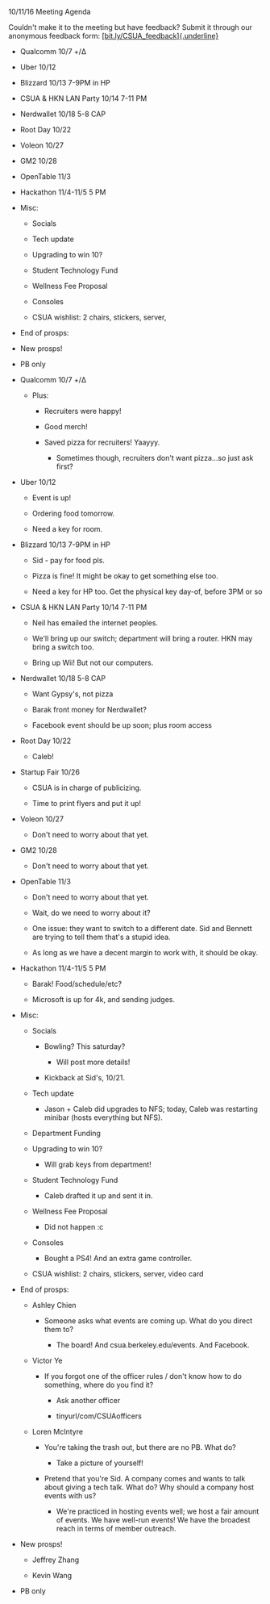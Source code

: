 10/11/16 Meeting Agenda

Couldn't make it to the meeting but have feedback? Submit it through our
anonymous feedback form:
[[bit.ly/CSUA\_feedback]{.underline}](http://bit.ly/CSUA_feedback)

-   Qualcomm 10/7 +/Δ

-   Uber 10/12

-   Blizzard 10/13 7-9PM in HP

-   CSUA & HKN LAN Party 10/14 7-11 PM

-   Nerdwallet 10/18 5-8 CAP

-   Root Day 10/22

-   Voleon 10/27

-   GM2 10/28

-   OpenTable 11/3

-   Hackathon 11/4-11/5 5 PM

-   Misc:

    -   Socials

    -   Tech update

    -   Upgrading to win 10?

    -   Student Technology Fund

    -   Wellness Fee Proposal

    -   Consoles

    -   CSUA wishlist: 2 chairs, stickers, server,

-   End of prosps:

-   New prosps!

-   PB only

-   Qualcomm 10/7 +/Δ

    -   Plus:

        -   Recruiters were happy!

        -   Good merch!

        -   Saved pizza for recruiters! Yaayyy.

            -   Sometimes though, recruiters don't want pizza\...so just
                ask first?

-   Uber 10/12

    -   Event is up!

    -   Ordering food tomorrow.

    -   Need a key for room.

-   Blizzard 10/13 7-9PM in HP

    -   Sid - pay for food pls.

    -   Pizza is fine! It might be okay to get something else too.

    -   Need a key for HP too. Get the physical key day-of, before 3PM
        or so

-   CSUA & HKN LAN Party 10/14 7-11 PM

    -   Neil has emailed the internet peoples.

    -   We'll bring up our switch; department will bring a router. HKN
        may bring a switch too.

    -   Bring up Wii! But not our computers.

-   Nerdwallet 10/18 5-8 CAP

    -   Want Gypsy's, not pizza

    -   Barak front money for Nerdwallet?

    -   Facebook event should be up soon; plus room access

-   Root Day 10/22

    -   Caleb!

-   Startup Fair 10/26

    -   CSUA is in charge of publicizing.

    -   Time to print flyers and put it up!

-   Voleon 10/27

    -   Don't need to worry about that yet.

-   GM2 10/28

    -   Don't need to worry about that yet.

-   OpenTable 11/3

    -   Don't need to worry about that yet.

    -   Wait, do we need to worry about it?

    -   One issue: they want to switch to a different date. Sid and
        Bennett are trying to tell them that's a stupid idea.

    -   As long as we have a decent margin to work with, it should be
        okay.

-   Hackathon 11/4-11/5 5 PM

    -   Barak! Food/schedule/etc?

    -   Microsoft is up for 4k, and sending judges.

-   Misc:

    -   Socials

        -   Bowling? This saturday?

            -   Will post more details!

        -   Kickback at Sid's, 10/21.

    -   Tech update

        -   Jason + Caleb did upgrades to NFS; today, Caleb was
            restarting minibar (hosts everything but NFS).

    -   Department Funding

    -   Upgrading to win 10?

        -   Will grab keys from department!

    -   Student Technology Fund

        -   Caleb drafted it up and sent it in.

    -   Wellness Fee Proposal

        -   Did not happen :c

    -   Consoles

        -   Bought a PS4! And an extra game controller.

    -   CSUA wishlist: 2 chairs, stickers, server, video card

-   End of prosps:

    -   Ashley Chien

        -   Someone asks what events are coming up. What do you direct
            them to?

            -   The board! And csua.berkeley.edu/events. And Facebook.

    -   Victor Ye

        -   If you forgot one of the officer rules / don't know how to
            do something, where do you find it?

            -   Ask another officer

            -   tinyurl/com/CSUAofficers

    -   Loren McIntyre

        -   You're taking the trash out, but there are no PB. What do?

            -   Take a picture of yourself!

        -   Pretend that you're Sid. A company comes and wants to talk
            about giving a tech talk. What do? Why should a company host
            events with us?

            -   We're practiced in hosting events well; we host a fair
                amount of events. We have well-run events! We have the
                broadest reach in terms of member outreach.

-   New prosps!

    -   Jeffrey Zhang

    -   Kevin Wang

-   PB only
